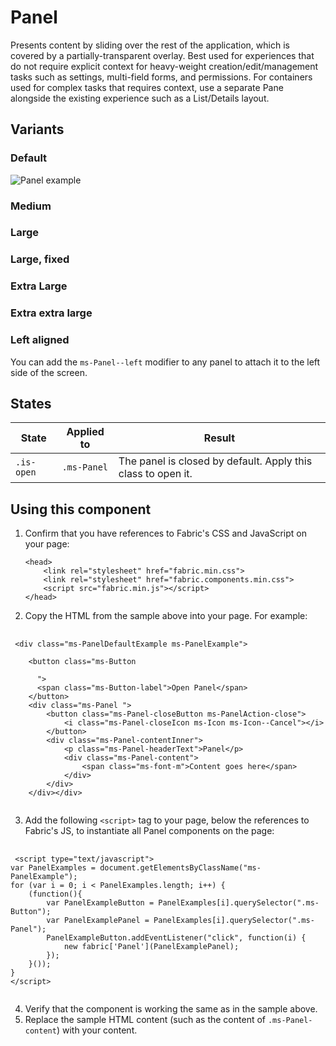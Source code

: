 # Panel
Presents content by sliding over the rest of the application, which is covered by a partially-transparent overlay. Best used for experiences that do not require explicit context for heavy-weight creation/edit/management tasks such as settings, multi-field forms, and permissions. For containers used for complex tasks that requires context, use a separate Pane alongside the existing experience such as a List/Details layout.

## Variants

### Default


![Panel example](https://raw.githubusercontent.com/OfficeDev/office-ui-fabric-js/master/ghdocs/component_images/Panel.png)


### Medium



### Large



### Large, fixed



### Extra Large



### Extra extra large



### Left aligned
You can add the `ms-Panel--left` modifier to any panel to attach it to the left side of the screen.



## States
State | Applied to | Result
 --- | --- | ---
`.is-open` | `.ms-Panel` | The panel is closed by default. Apply this class to open it.

## Using this component
1. Confirm that you have references to Fabric's CSS and JavaScript on your page:
    ```
    <head>
        <link rel="stylesheet" href="fabric.min.css">
        <link rel="stylesheet" href="fabric.components.min.css">
        <script src="fabric.min.js"></script>
    </head>
    ```
2. Copy the HTML from the sample above into your page. For example:

<pre>
    <code>
 &lt;div class&#x3D;&quot;ms-PanelDefaultExample ms-PanelExample&quot;&gt;
    
    &lt;button class&#x3D;&quot;ms-Button 
      
      &quot;&gt;
      &lt;span class&#x3D;&quot;ms-Button-label&quot;&gt;Open Panel&lt;/span&gt;
    &lt;/button&gt;    
    &lt;div class&#x3D;&quot;ms-Panel &quot;&gt;
        &lt;button class&#x3D;&quot;ms-Panel-closeButton ms-PanelAction-close&quot;&gt;
            &lt;i class&#x3D;&quot;ms-Panel-closeIcon ms-Icon ms-Icon--Cancel&quot;&gt;&lt;/i&gt;
        &lt;/button&gt;
        &lt;div class&#x3D;&quot;ms-Panel-contentInner&quot;&gt;
            &lt;p class&#x3D;&quot;ms-Panel-headerText&quot;&gt;Panel&lt;/p&gt;
            &lt;div class&#x3D;&quot;ms-Panel-content&quot;&gt;
                &lt;span class&#x3D;&quot;ms-font-m&quot;&gt;Content goes here&lt;/span&gt;
            &lt;/div&gt;
        &lt;/div&gt;
    &lt;/div&gt;&lt;/div&gt;
    </code>
</pre>

3. Add the following `<script>` tag to your page, below the references to Fabric's JS, to instantiate all Panel components on the page:

<pre>
    <code>
 &lt;script type&#x3D;&quot;text/javascript&quot;&gt;
var PanelExamples &#x3D; document.getElementsByClassName(&quot;ms-PanelExample&quot;);
for (var i &#x3D; 0; i &lt; PanelExamples.length; i++) {
    (function(){
        var PanelExampleButton &#x3D; PanelExamples[i].querySelector(&quot;.ms-Button&quot;);
        var PanelExamplePanel &#x3D; PanelExamples[i].querySelector(&quot;.ms-Panel&quot;);
        PanelExampleButton.addEventListener(&quot;click&quot;, function(i) {
            new fabric[&#x27;Panel&#x27;](PanelExamplePanel);
        });
    }());
}
&lt;/script&gt;
    </code>
</pre>

4. Verify that the component is working the same as in the sample above.
5. Replace the sample HTML content (such as the content of `.ms-Panel-content`) with your content.


<script type="text/javascript">
var PanelExamples = document.getElementsByClassName("ms-PanelExample");
for (var i = 0; i < PanelExamples.length; i++) {
    (function(){
        var PanelExampleButton = PanelExamples[i].querySelector(".ms-Button");
        var PanelExamplePanel = PanelExamples[i].querySelector(".ms-Panel");
        PanelExampleButton.addEventListener("click", function(i) {
            new fabric['Panel'](PanelExamplePanel);
        });
    }());
}
</script>